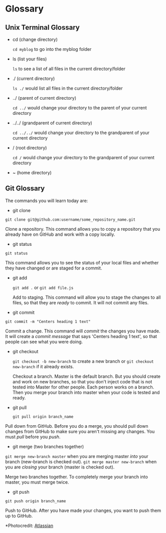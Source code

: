 # Glossary

## Unix Terminal Glossary


- cd (change directory)

  `cd myblog` to go into the myblog folder

- ls (list your files)

  `ls` to see a list of all files in the current directory/folder

- ./ (current directory)

  `ls ./` would list all files in the current directory/folder

- ../ (parent of current directory)

  `cd ../` would change your directory to the parent of your current directory

- ../../ (grandparent of current directory)

  `cd ../../` would change your directory to the grandparent of your current directory

- / (root directory)

  `cd /` would change your directory to the grandparent of your current directory

- ~ (home directory)


## Git Glossary

The commands you will learn today are:


 - git clone

  `git clone git@github.com:username/some_repository_name.git`

  Clone a repository.  This command allows you to copy a repository that you already have on GitHub and work with a copy locally.


 - git status

  `git status`

  This command allows you to see the status of your local files and whether they have changed or are staged for a commit.


 - git add

   `git add .` or `git add file.js`

   Add to staging.  This command will allow you to stage the changes to all files, so that they are _ready_ to commit.  It will not commit any files.


 - git commit

  `git commit -m "Centers heading 1 text"`

  Commit a change.  This command will _commit_ the changes you have made.  It will create a _commit message_ that says 'Centers heading 1 text', so that people can see what you were doing.  


 - git checkout

   `git checkout -b new-branch` to create a new branch or `git checkout new-branch` if it already exists.

   Checkout a branch.  Master is the default branch.  But you should create and work on new branches, so that you don't inject code that is not tested into Master for other people.  Each person works on a branch.  Then you merge your branch into master when your code is tested and ready.


 - git pull

   `git pull origin branch_name`

  Pull down from GitHub.  Before you do a merge, you should pull down changes from GitHub to make sure you aren't missing any changes.  You must _pull_ before you _push_.


 - git merge (two branches together)

  `git merge new-branch master` when you are merging master _into_ your branch (new-branch is checked out).
  `git merge master new-branch` when you are _closing_ your branch (master is checked out).

  Merge two branches together. To completely merge your branch into master, you must merge twice.


 - git push

  `git push origin branch_name`

  Push to GitHub.  After you have made your changes, you want to push them up to GitHub.


*Photocredit: [Atlassian](https://www.atlassian.com/git/tutorials/comparing-workflows)
